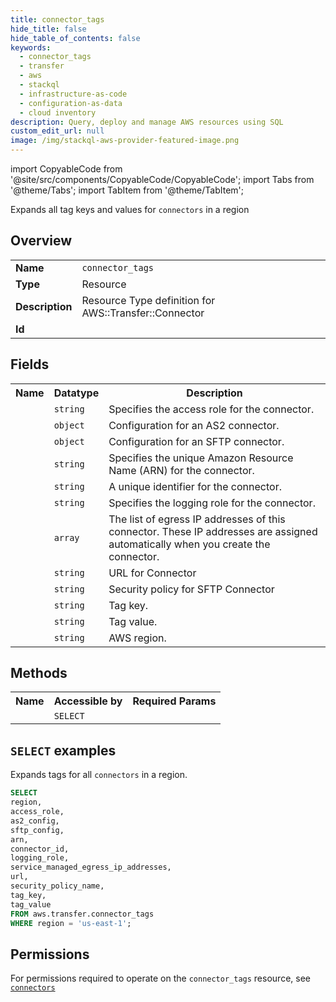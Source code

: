 ```yaml
---
title: connector_tags
hide_title: false
hide_table_of_contents: false
keywords:
  - connector_tags
  - transfer
  - aws
  - stackql
  - infrastructure-as-code
  - configuration-as-data
  - cloud inventory
description: Query, deploy and manage AWS resources using SQL
custom_edit_url: null
image: /img/stackql-aws-provider-featured-image.png
---
```


import CopyableCode from '@site/src/components/CopyableCode/CopyableCode';
import Tabs from '@theme/Tabs';
import TabItem from '@theme/TabItem';

Expands all tag keys and values for <code>connectors</code> in a region

## Overview
<table>
<tbody>
<tr><td><b>Name</b></td><td><code>connector_tags</code></td></tr>
<tr><td><b>Type</b></td><td>Resource</td></tr>
<tr><td><b>Description</b></td><td>Resource Type definition for AWS::Transfer::Connector</td></tr>
<tr><td><b>Id</b></td><td><CopyableCode code="aws.transfer.connector_tags" /></td></tr>
</tbody>
</table>

## Fields
<table>
<tbody>
<tr><th>Name</th><th>Datatype</th><th>Description</th></tr><tr><td><CopyableCode code="access_role" /></td><td><code>string</code></td><td>Specifies the access role for the connector.</td></tr>
<tr><td><CopyableCode code="as2_config" /></td><td><code>object</code></td><td>Configuration for an AS2 connector.</td></tr>
<tr><td><CopyableCode code="sftp_config" /></td><td><code>object</code></td><td>Configuration for an SFTP connector.</td></tr>
<tr><td><CopyableCode code="arn" /></td><td><code>string</code></td><td>Specifies the unique Amazon Resource Name (ARN) for the connector.</td></tr>
<tr><td><CopyableCode code="connector_id" /></td><td><code>string</code></td><td>A unique identifier for the connector.</td></tr>
<tr><td><CopyableCode code="logging_role" /></td><td><code>string</code></td><td>Specifies the logging role for the connector.</td></tr>
<tr><td><CopyableCode code="service_managed_egress_ip_addresses" /></td><td><code>array</code></td><td>The list of egress IP addresses of this connector. These IP addresses are assigned automatically when you create the connector.</td></tr>
<tr><td><CopyableCode code="url" /></td><td><code>string</code></td><td>URL for Connector</td></tr>
<tr><td><CopyableCode code="security_policy_name" /></td><td><code>string</code></td><td>Security policy for SFTP Connector</td></tr>
<tr><td><CopyableCode code="tag_key" /></td><td><code>string</code></td><td>Tag key.</td></tr>
<tr><td><CopyableCode code="tag_value" /></td><td><code>string</code></td><td>Tag value.</td></tr>
<tr><td><CopyableCode code="region" /></td><td><code>string</code></td><td>AWS region.</td></tr>
</tbody>
</table>

## Methods

<table>
<tbody>
  <tr>
    <th>Name</th>
    <th>Accessible by</th>
    <th>Required Params</th>
  </tr>
  <tr>
    <td><CopyableCode code="list_resources" /></td>
    <td><code>SELECT</code></td>
    <td><CopyableCode code="region" /></td>
  </tr>
</tbody>
</table>

## `SELECT` examples
Expands tags for all <code>connectors</code> in a region.
```sql
SELECT
region,
access_role,
as2_config,
sftp_config,
arn,
connector_id,
logging_role,
service_managed_egress_ip_addresses,
url,
security_policy_name,
tag_key,
tag_value
FROM aws.transfer.connector_tags
WHERE region = 'us-east-1';
```


## Permissions

For permissions required to operate on the <code>connector_tags</code> resource, see <a href="/services/transfer/connectors/#permissions"><code>connectors</code></a>

